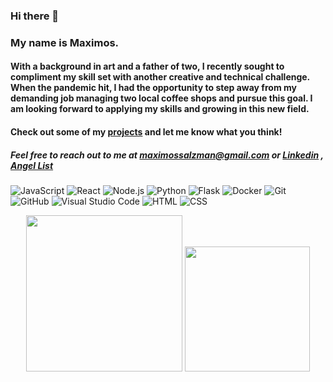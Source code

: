 ### Hi there 👋
### My name is Maximos.
#### With a background in art and a father of two, I recently sought to compliment my skill set with another creative and technical challenge. When the pandemic hit, I had the opportunity to step away from my demanding  job managing two local coffee shops and pursue this goal. I am looking forward to applying my skills and growing in this new field.

#### Check out some of my <a href="maximos-s.github.io" target="_blank">projects</a> and let me know what you think!

##### Feel free to reach out to me at maximossalzman@gmail.com or <a href="https://www.linkedin.com/in/maximos-salzman-5a7050171/" target="_blank">Linkedin</a> , <a href="https://angel.co/u/maximos-salzman" target="_blank">Angel List</a>


![JavaScript](https://img.shields.io/badge/-JavaScript-05122A?style=flat&logo=javascript)
![React](https://img.shields.io/badge/-React-05122A?style=flat&logo=react)
![Node.js](https://img.shields.io/badge/-Node.js-05122A?style=flat&logo=node.js)
![Python](https://img.shields.io/badge/-Python-05122A?style=flat&logo=python)
![Flask](https://img.shields.io/badge/-Flask-05122A?style=flat&logo=flask)
![Docker](https://img.shields.io/badge/-Docker-05122A?style=flat&logo=Docker)
![Git](https://img.shields.io/badge/-Git-05122A?style=flat&logo=git)
![GitHub](https://img.shields.io/badge/-GitHub-05122A?style=flat&logo=github)
![Visual Studio Code](https://img.shields.io/badge/-Visual%20Studio%20Code-05122A?style=flat&logo=visual-studio-code&logoColor=007ACC)
![HTML](https://img.shields.io/badge/-HTML-05122A?style=flat&logo=HTML5)
![CSS](https://img.shields.io/badge/-CSS-05122A?style=flat&logo=CSS3&logoColor=1572B6)


<p align="center">
  <img height="250em" src="https://github-readme-stats-eight-theta.vercel.app/api?username=Maximos-S&show_icons=true&theme=algolia&include_all_commits=true&count_private=true"/>
  <img height="200em" src="https://github-readme-stats-eight-theta.vercel.app/api/top-langs/?username=saadjs&layout=compact&langs_count=8&theme=algolia"/>
</p>
<!--
**Maximos-S/maximos-s** is a ✨ _special_ ✨ repository because its `README.md` (this file) appears on your GitHub profile.

Here are some ideas to get you started:

- 🔭 I’m currently working on ...
- 🌱 I’m currently learning ...
- 👯 I’m looking to collaborate on ...
- 🤔 I’m looking for help with ...
- 💬 Ask me about ...
- 📫 How to reach me: ...
- 😄 Pronouns: ...
- ⚡ Fun fact: ...
-->
